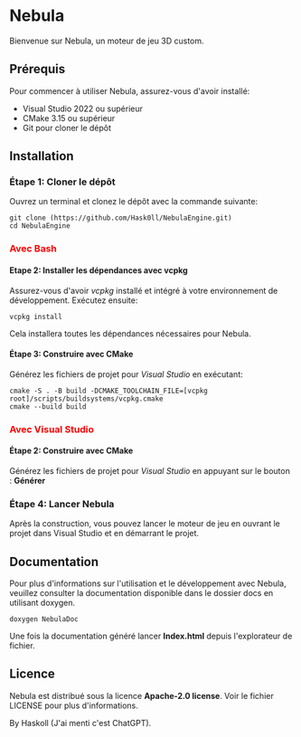 # Nebula

Bienvenue sur Nebula, un moteur de jeu 3D custom.

## Prérequis
Pour commencer à utiliser Nebula, assurez-vous d'avoir installé:

- Visual Studio 2022 ou supérieur
- CMake 3.15 ou supérieur
- Git pour cloner le dépôt

## Installation
### Étape 1: Cloner le dépôt
Ouvrez un terminal et clonez le dépôt avec la commande suivante:

```
git clone (https://github.com/Hask0ll/NebulaEngine.git)
cd NebulaEngine
```
### <p style="color:red;">Avec Bash</p>

#### Etape 2: Installer les dépendances avec vcpkg
Assurez-vous d'avoir *vcpkg* installé et intégré à votre environnement de développement. Exécutez ensuite:

```
vcpkg install
```

Cela installera toutes les dépendances nécessaires pour Nebula.

#### Étape 3: Construire avec CMake
Générez les fichiers de projet pour *Visual* *Studio* en exécutant:

```
cmake -S . -B build -DCMAKE_TOOLCHAIN_FILE=[vcpkg root]/scripts/buildsystems/vcpkg.cmake
cmake --build build
```

### <p style="color:red;">Avec Visual Studio</p>

#### Étape 2: Construire avec CMake
Générez les fichiers de projet pour *Visual* *Studio* en appuyant sur le bouton : **Générer**

### Étape 4: Lancer Nebula
Après la construction, vous pouvez lancer le moteur de jeu en ouvrant le projet dans Visual Studio et en démarrant le projet.

## Documentation
Pour plus d'informations sur l'utilisation et le développement avec Nebula, veuillez consulter la documentation disponible dans le dossier docs en utilisant doxygen.
```
doxygen NebulaDoc
```

Une fois la documentation généré lancer **Index.html** depuis l'explorateur de fichier.

## Licence
Nebula est distribué sous la licence **Apache-2.0 license**. Voir le fichier LICENSE pour plus d'informations.

By Haskoll (J'ai menti c'est ChatGPT).
